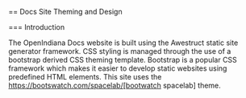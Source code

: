 == Docs Site Theming and Design

=== Introduction

The OpenIndiana Docs website is built using the Awestruct static site generator framework.
CSS styling is managed through the use of a bootstrap derived CSS theming template.
Bootstrap is a popular CSS framework which makes it easier to develop static websites using predefined HTML elements.
This site uses the https://bootswatch.com/spacelab/[bootwatch spacelab] theme.

